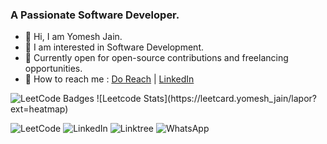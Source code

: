 <h3>A Passionate Software Developer.</h3>

- 👋 Hi, I am Yomesh Jain.
- 👀 I am interested in Software Development.
- 🌱 Currently open for open-source contributions and freelancing opportunities.
- 🤝 How to reach me : [Do Reach](mailto:yomesgjain9479@gmail.com) | [LinkedIn](https://www.linkedin.com/in/yomesh-jain/)

<img src="https://leetcode-badge-showcase.vercel.app/api?username=yomesh_jain&theme=github-dark" alt="LeetCode Badges"/>
![Leetcode Stats](https://leetcard.yomesh_jain/lapor?ext=heatmap)

![LeetCode](https://img.shields.io/badge/LeetCode-000000?style=for-the-badge&logo=LeetCode&logoColor=#d16c06)
![LinkedIn](https://img.shields.io/badge/linkedin-%230077B5.svg?style=for-the-badge&logo=linkedin&logoColor=white)
![Linktree](https://img.shields.io/badge/linktree-1de9b6?style=for-the-badge&logo=linktree&logoColor=white)
![WhatsApp](https://img.shields.io/badge/WhatsApp-25D366?style=for-the-badge&logo=whatsapp&logoColor=white)
